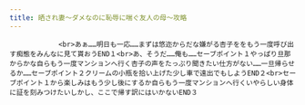 ```yaml
---
title: 晒され妻～ダメなのに恥辱に喘ぐ友人の母～攻略
---
```


                <br>あぁ……明日も一応……まずは悠迩からだな嫌がる杏子ををもう一度呼び出す痴態をみんなに見て貰おうEND１<br>あ、そうだ……俺も……セーブポイント１やっぱり旦那からかな自らもう一度マンションへ行く杏子の声をたっぷり聞きたい仕方がない……一旦帰らせるか……セーブポイント２クリームの小瓶を拾い上げた少し車で遠出でもしようEND２<br>セーブポイント１から楽しみはもう少し後にするか自らもう一度マンションへ行くいやらしい身体に証を刻みつけたいしかし、ここで帰す訳にはいかないEND３
              
